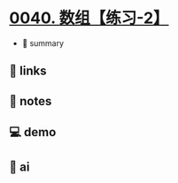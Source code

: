 # [0040. 数组【练习-2】](https://github.com/Tdahuyou/javascript/tree/main/0040.%20%E6%95%B0%E7%BB%84%E3%80%90%E7%BB%83%E4%B9%A0-2%E3%80%91)

- 📝 summary

## 🔗 links
## 📒 notes
## 💻 demo
## 🤖 ai
